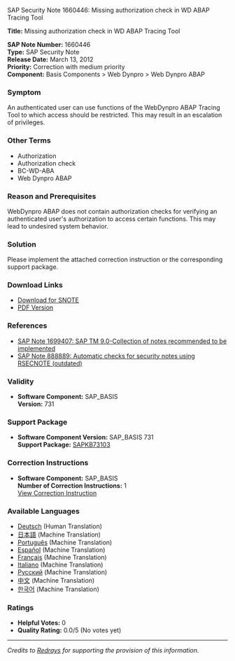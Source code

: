 SAP Security Note 1660446: Missing authorization check in WD ABAP Tracing Tool

**Title:** Missing authorization check in WD ABAP Tracing Tool

**SAP Note Number:** 1660446  
**Type:** SAP Security Note  
**Release Date:** March 13, 2012  
**Priority:** Correction with medium priority  
**Component:** Basis Components > Web Dynpro > Web Dynpro ABAP

### **Symptom**
An authenticated user can use functions of the WebDynpro ABAP Tracing Tool to which access should be restricted. This may result in an escalation of privileges.

### **Other Terms**
- Authorization
- Authorization check
- BC-WD-ABA
- Web Dynpro ABAP

### **Reason and Prerequisites**
WebDynpro ABAP does not contain authorization checks for verifying an authenticated user's authorization to access certain functions. This may lead to undesired system behavior.

### **Solution**
Please implement the attached correction instruction or the corresponding support package.

### **Download Links**
- [Download for SNOTE](https://notesdownloads.sap.com/note/0040000009860072017)
- [PDF Version](https://userapps.support.sap.com/sap/support/sfm/notes/print/0001660446?language=en-US&token=9F98D4378F5539E0415AF95A6214E9D1)

### **References**
- [SAP Note 1699407: SAP TM 9.0-Collection of notes recommended to be implemented](https://me.sap.com/notes/1699407)
- [SAP Note 888889: Automatic checks for security notes using RSECNOTE (outdated)](https://me.sap.com/notes/888889)

### **Validity**
- **Software Component:** SAP_BASIS  
  **Version:** 731

### **Support Package**
- **Software Component Version:** SAP_BASIS 731  
  **Support Package:** [SAPKB73103](https://me.sap.com/supportpackage/SAPKB73103)

### **Correction Instructions**
- **Software Component:** SAP_BASIS  
  **Number of Correction Instructions:** 1  
  [View Correction Instruction](https://me.sap.com/corrins/0001660446/41)

### **Available Languages**
- [Deutsch](https://me.sap.com/notes/0001660446/D) (Human Translation)
- [日本語](https://me.sap.com/notes/0001660446/J) (Machine Translation)
- [Português](https://me.sap.com/notes/0001660446/P) (Machine Translation)
- [Español](https://me.sap.com/notes/0001660446/S) (Machine Translation)
- [Français](https://me.sap.com/notes/0001660446/F) (Machine Translation)
- [Italiano](https://me.sap.com/notes/0001660446/I) (Machine Translation)
- [Русский](https://me.sap.com/notes/0001660446/R) (Machine Translation)
- [中文](https://me.sap.com/notes/0001660446/1) (Machine Translation)
- [한국어](https://me.sap.com/notes/0001660446/3) (Machine Translation)

### **Ratings**
- **Helpful Votes:** 0  
- **Quality Rating:** 0.0/5 (No votes yet)

---

*Credits to [Redrays](https://redrays.io) for supporting the provision of this information.*